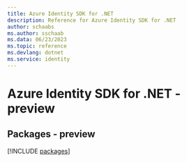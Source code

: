 ```yaml
---
title: Azure Identity SDK for .NET
description: Reference for Azure Identity SDK for .NET
author: schaabs
ms.author: sschaab
ms.data: 06/23/2023
ms.topic: reference
ms.devlang: dotnet
ms.service: identity
---
```

# Azure Identity SDK for .NET - preview
## Packages - preview
[!INCLUDE [packages](identity-index.md)]